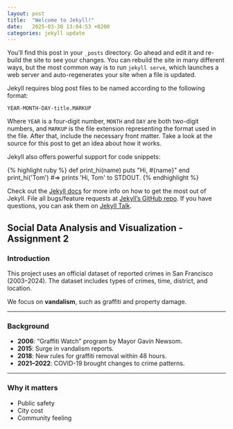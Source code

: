 ```yaml
---
layout: post
title:  "Welcome to Jekyll!"
date:   2025-03-30 13:04:53 +0200
categories: jekyll update
---
```

You’ll find this post in your `_posts` directory. Go ahead and edit it and re-build the site to see your changes. You can rebuild the site in many different ways, but the most common way is to run `jekyll serve`, which launches a web server and auto-regenerates your site when a file is updated.

Jekyll requires blog post files to be named according to the following format:

`YEAR-MONTH-DAY-title.MARKUP`

Where `YEAR` is a four-digit number, `MONTH` and `DAY` are both two-digit numbers, and `MARKUP` is the file extension representing the format used in the file. After that, include the necessary front matter. Take a look at the source for this post to get an idea about how it works.

Jekyll also offers powerful support for code snippets:

{% highlight ruby %}
def print_hi(name)
  puts "Hi, #{name}"
end
print_hi('Tom')
#=> prints 'Hi, Tom' to STDOUT.
{% endhighlight %}

Check out the [Jekyll docs][jekyll-docs] for more info on how to get the most out of Jekyll. File all bugs/feature requests at [Jekyll’s GitHub repo][jekyll-gh]. If you have questions, you can ask them on [Jekyll Talk][jekyll-talk].

[jekyll-docs]: https://jekyllrb.com/docs/home
[jekyll-gh]:   https://github.com/jekyll/jekyll
[jekyll-talk]: https://talk.jekyllrb.com/


## Social Data Analysis and Visualization - Assignment 2

### Introduction

This project uses an official dataset of reported crimes in San Francisco (2003–2024). The dataset includes types of crimes, time, district, and location.

We focus on **vandalism**, such as graffiti and property damage.

---

### Background

- **2006**: “Graffiti Watch” program by Mayor Gavin Newsom.
- **2015**: Surge in vandalism reports.
- **2018**: New rules for graffiti removal within 48 hours.
- **2021–2022**: COVID-19 brought changes to crime patterns.

---

### Why it matters

- Public safety
- City cost
- Community feeling